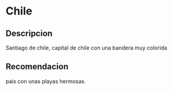 # Chile

## Descripcion

Santiago de chile, capital de chile con una bandera muy colorida

## Recomendacion

pais con unas playas hermosas.

